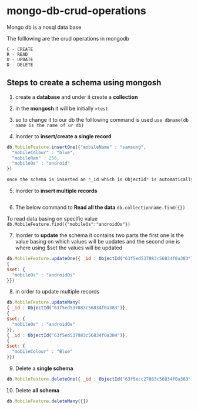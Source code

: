 # mongo-db-crud-operations

Mongo db is a nosql data base

The folllowing are the crud operations in mongodb

```
C - CREATE
R - READ
U - UPDATE
D - DELETE
```

## Steps to **create** a schema using mongosh

1. create a **database** and under it create a **collection**
2. in the **mongosh** it will be initially ` >test `
3. so to change it to our db the folllowing command is used
` use dbname(db name is the name of ur db) `

4. Inorder to __insert/create a single record__ 
```javaScript
db.MobileFeature.insertOne({"mobileName" : "samsung",
  "mobileColour" : "blue",
  "mobileRam" : 256,
  "mobileOs" : "android"
})

once the schema is inserted an *_id which is ObjectId* is automatically created for each schema
```
5. Inorder to **insert multiple records** 
```javascript

```


6. The below command to **Read all the data**
` db.collectionname.find({}) `

To read data basing on specific value
`db.MobileFeature.find({"mobileOs":"androidOs"})`

7. Inorder to **update** the schema it contains two parts the first one is the value basing on which values will be updates and the second one is where using $set the values will be updated  
```javascript
db.MobileFeature.updateOne({ _id : ObjectId("63f5ed537083c56834f0a383")},
{
$set: {
  "mobileOs" : "androidOs"
}})
```

8. in order to update multiple records
```javascript
db.MobileFeature.updateMany(
{ _id : ObjectId("63f5ed537083c56834f0a383")},
{
$set: {
  "mobileOs" : "androidOs"
}},
{ _id : ObjectId("63f5ed537083c56834f0a384")},
{
$set: {
  "mobileColour" : "Blue"
}})
```


9. Delete a **single schema**
```javascript
db.MobileFeature.deleteOne({ _id : ObjectId("63f5ecc27083c56834f0a383")})
```

10. Delete **all schema**
```javascript
db.MobileFeature.deleteMany({})
```



















